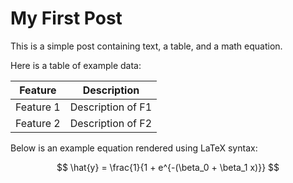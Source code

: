 # My First Post

This is a simple post containing text, a table, and a math equation.

Here is a table of example data:

| Feature    | Description          |
|------------|----------------------|
| Feature 1  | Description of F1    |
| Feature 2  | Description of F2    |

Below is an example equation rendered using LaTeX syntax:

$$
\hat{y} = \frac{1}{1 + e^{-(\beta_0 + \beta_1 x)}}
$$
